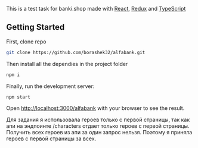 This is a test task for banki.shop made with [React](https://react.dev/), [Redux](https://redux.js.org/) and [TypeScript](https://www.typescriptlang.org/)

## Getting Started

First, clone repo 

```bash
git clone https://github.com/borashek32/alfabank.git
```

Then install all the dependies in the project folder

```bash
npm i
```

Finally, run the development server:

```bash
npm start
```

Open [http://localhost:3000/alfabank](http://localhost:3000/alfabank) with your browser to see the result.



Для задания я использовала героев только с первой страницы, так как апи на эндпоинте /characters отдает только героев с первой страницы. Получить всех героев из апи за один запрос нельзя. Поэтому я приняла героев с первой страницы за всех. 
